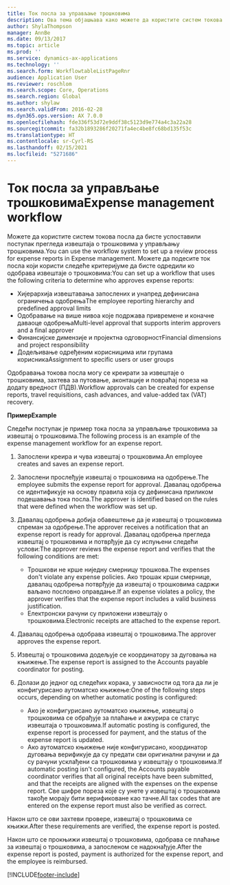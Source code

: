 ```yaml
---
title: Ток посла за управљање трошковима
description: Ова тема објашњава како можете да користите систем токова посла у услузи Microsoft Dynamics 365 Finance, да бисте успоставили поступак прегледа извештаја о трошковима у управљању трошковима.
author: ShylaThompson
manager: AnnBe
ms.date: 09/13/2017
ms.topic: article
ms.prod: ''
ms.service: dynamics-ax-applications
ms.technology: ''
ms.search.form: WorkflowtableListPageRnr
audience: Application User
ms.reviewer: roschlom
ms.search.scope: Core, Operations
ms.search.region: Global
ms.author: shylaw
ms.search.validFrom: 2016-02-28
ms.dyn365.ops.version: AX 7.0.0
ms.openlocfilehash: fde336f53d72e9ddf38c5123d9e774a4c3a22a28
ms.sourcegitcommit: fa32b1893286f20271fa4ec4be8fc68bd135f53c
ms.translationtype: HT
ms.contentlocale: sr-Cyrl-RS
ms.lasthandoff: 02/15/2021
ms.locfileid: "5271686"
---
```

# <a name="expense-management-workflow"></a><span data-ttu-id="5fffd-103">Ток посла за управљање трошковима</span><span class="sxs-lookup"><span data-stu-id="5fffd-103">Expense management workflow</span></span>

<span data-ttu-id="5fffd-104">Можете да користите систем токова посла да бисте успоставили поступак прегледа извештаја о трошковима у управљању трошковима.</span><span class="sxs-lookup"><span data-stu-id="5fffd-104">You can use the workflow system to set up a review process for expense reports in Expense management.</span></span> <span data-ttu-id="5fffd-105">Можете да подесите ток посла који користи следеће критеријуме да бисте одредили ко одобрава извештаје о трошковима:</span><span class="sxs-lookup"><span data-stu-id="5fffd-105">You can set up a workflow that uses the following criteria to determine who approves expense reports:</span></span>

- <span data-ttu-id="5fffd-106">Хијерархија извештавања запослених и унапред дефинисана ограничења одобрења</span><span class="sxs-lookup"><span data-stu-id="5fffd-106">The employee reporting hierarchy and predefined approval limits</span></span>
- <span data-ttu-id="5fffd-107">Одобравање на више нивоа које подржава привремене и коначне даваоце одобрења</span><span class="sxs-lookup"><span data-stu-id="5fffd-107">Multi-level approval that supports interim approvers and a final approver</span></span>
- <span data-ttu-id="5fffd-108">Финансијске димензије и пројектна одговорност</span><span class="sxs-lookup"><span data-stu-id="5fffd-108">Financial dimensions and project responsibility</span></span>
- <span data-ttu-id="5fffd-109">Додељивање одређеним корисницима или групама корисника</span><span class="sxs-lookup"><span data-stu-id="5fffd-109">Assignment to specific users or user groups</span></span>

<span data-ttu-id="5fffd-110">Одобравања токова посла могу се креирати за извештаје о трошковима, захтева за путовање, аконтације и повраћај пореза на додату вредност (ПДВ).</span><span class="sxs-lookup"><span data-stu-id="5fffd-110">Workflow approvals can be created for expense reports, travel requisitions, cash advances, and value-added tax (VAT) recovery.</span></span>

<span data-ttu-id="5fffd-111">**Пример**</span><span class="sxs-lookup"><span data-stu-id="5fffd-111">**Example**</span></span>

<span data-ttu-id="5fffd-112">Следећи поступак је пример тока посла за управљање трошковима за извештај о трошковима.</span><span class="sxs-lookup"><span data-stu-id="5fffd-112">The following process is an example of the expense management workflow for an expense report.</span></span>

1. <span data-ttu-id="5fffd-113">Запослени креира и чува извештај о трошковима.</span><span class="sxs-lookup"><span data-stu-id="5fffd-113">An employee creates and saves an expense report.</span></span>
2. <span data-ttu-id="5fffd-114">Запослени прослеђује извештај о трошковима на одобрење.</span><span class="sxs-lookup"><span data-stu-id="5fffd-114">The employee submits the expense report for approval.</span></span> <span data-ttu-id="5fffd-115">Давалац одобрења се идентификује на основу правила која су дефинисана приликом подешавања тока посла.</span><span class="sxs-lookup"><span data-stu-id="5fffd-115">The approver is identified based on the rules that were defined when the workflow was set up.</span></span>
3. <span data-ttu-id="5fffd-116">Давалац одобрења добија обавештење да је извештај о трошковима спреман за одобрење.</span><span class="sxs-lookup"><span data-stu-id="5fffd-116">The approver receives a notification that an expense report is ready for approval.</span></span> <span data-ttu-id="5fffd-117">Давалац одобрења прегледа извештај о трошковима и потврђује да су испуњени следећи услови:</span><span class="sxs-lookup"><span data-stu-id="5fffd-117">The approver reviews the expense report and verifies that the following conditions are met:</span></span>

    - <span data-ttu-id="5fffd-118">Трошкови не крше ниједну смерницу трошкова.</span><span class="sxs-lookup"><span data-stu-id="5fffd-118">The expenses don't violate any expense policies.</span></span> <span data-ttu-id="5fffd-119">Ако трошак крши смернице, давалац одобрења потврђује да извештај о трошковима садржи ваљано пословно оправдање.</span><span class="sxs-lookup"><span data-stu-id="5fffd-119">If an expense violates a policy, the approver verifies that the expense report includes a valid business justification.</span></span>
    - <span data-ttu-id="5fffd-120">Електронски рачуни су приложени извештају о трошковима.</span><span class="sxs-lookup"><span data-stu-id="5fffd-120">Electronic receipts are attached to the expense report.</span></span>

4. <span data-ttu-id="5fffd-121">Давалац одобрења одобрава извештај о трошковима.</span><span class="sxs-lookup"><span data-stu-id="5fffd-121">The approver approves the expense report.</span></span>
5. <span data-ttu-id="5fffd-122">Извештај о трошковима додељује се координатору за дуговања на књижење.</span><span class="sxs-lookup"><span data-stu-id="5fffd-122">The expense report is assigned to the Accounts payable coordinator for posting.</span></span>
6. <span data-ttu-id="5fffd-123">Долази до једног од следећих корака, у зависности од тога да ли је конфигурисано аутоматско књижење:</span><span class="sxs-lookup"><span data-stu-id="5fffd-123">One of the following steps occurs, depending on whether automatic posting is configured:</span></span>

    - <span data-ttu-id="5fffd-124">Ако је конфигурисано аутоматско књижење, извештај о трошковима се обрађује за плаћање и ажурира се статус извештаја о трошковима.</span><span class="sxs-lookup"><span data-stu-id="5fffd-124">If automatic posting is configured, the expense report is processed for payment, and the status of the expense report is updated.</span></span>
    - <span data-ttu-id="5fffd-125">Ако аутоматско књижење није конфигурисано, координатор дуговања верификује да су предати сви оригинални рачуни и да су рачуни усклађени са трошковима у извештају о трошковима.</span><span class="sxs-lookup"><span data-stu-id="5fffd-125">If automatic posting isn't configured, the Accounts payable coordinator verifies that all original receipts have been submitted, and that the receipts are aligned with the expenses on the expense report.</span></span> <span data-ttu-id="5fffd-126">Све шифре пореза које су унете у извештај о трошковима такође морају бити верификоване као тачне.</span><span class="sxs-lookup"><span data-stu-id="5fffd-126">All tax codes that are entered on the expense report must also be verified as correct.</span></span>

<span data-ttu-id="5fffd-127">Након што се ови захтеви провере, извештај о трошковима се књижи.</span><span class="sxs-lookup"><span data-stu-id="5fffd-127">After these requirements are verified, the expense report is posted.</span></span>

<span data-ttu-id="5fffd-128">Након што се прокњижи извештај о трошковима, одобрава се плаћање за извештај о трошковима, а запосленом се надокнађује.</span><span class="sxs-lookup"><span data-stu-id="5fffd-128">After the expense report is posted, payment is authorized for the expense report, and the employee is reimbursed.</span></span>


[!INCLUDE[footer-include](../includes/footer-banner.md)]